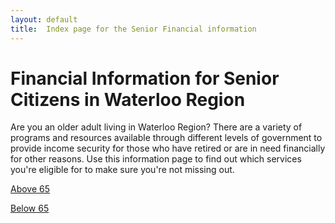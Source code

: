 ```yaml
---
layout: default
title:  Index page for the Senior Financial information
---
```


# Financial Information for Senior Citizens in Waterloo Region

Are you an older adult living in Waterloo Region? There are a variety of programs and resources available through different levels of government to provide income security for those who have retired or are in need financially for other reasons. Use this information page to find out which services you're eligible for to make sure you're not missing out.

[Above 65](./post/Above65.html)

[Below 65](./post/below65.html)
